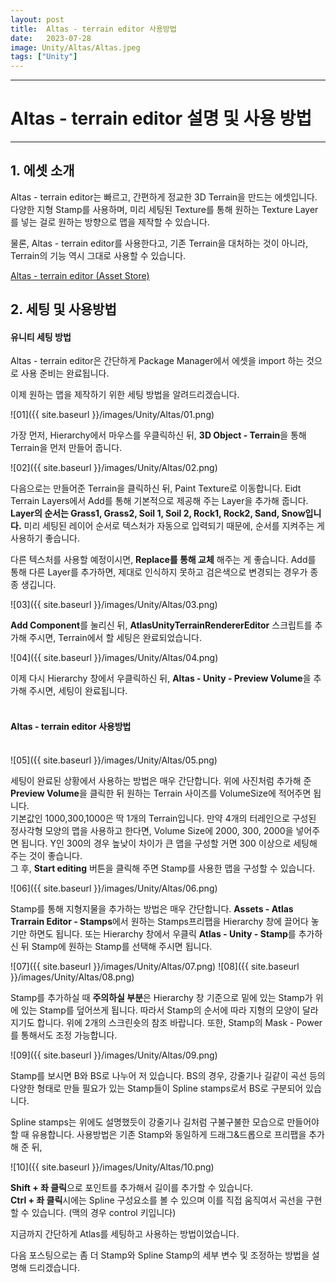 ```yaml
---
layout: post
title:  Altas - terrain editor 사용방법
date:   2023-07-28
image: Unity/Altas/Altas.jpeg
tags: ["Unity"]
---
```




---
# Altas - terrain editor 설명 및 사용 방법
---
## 1. 에셋 소개
Altas - terrain editor는 빠르고, 간편하게 정교한 3D Terrain을 만드는 에셋입니다. 다양한 지형 Stamp를 사용하며, 미리 세팅된 Texture를 통해 원하는 Texture Layer를 넣는 걸로 원하는 방향으로 맵을 제작할 수 있습니다.

물론, Altas - terrain editor를 사용한다고, 기존 Terrain을 대처하는 것이 아니라, Terrain의 기능 역시 그대로 사용할 수 있습니다.


[Altas - terrain editor (Asset Store)](https://assetstore.unity.com/packages/tools/terrain/atlas-terrain-editor-207568)

## 2. 세팅 및 사용방법
#### 유니티 세팅 방법
Altas - terrain editor은 간단하게 Package Manager에서 에셋을 import 하는 것으로 사용 준비는 완료됩니다.

이제 원하는 맵을 제작하기 위한 세팅 방법을 알려드리겠습니다.

![01]({{ site.baseurl }}/images/Unity/Altas/01.png)

가장 먼저, Hierarchy에서 마우스를 우클릭하신 뒤, **3D Object - Terrain**을 통해 Terrain을 먼저 만들어 줍니다.

![02]({{ site.baseurl }}/images/Unity/Altas/02.png)

다음으로는 만들어준 Terrain을 클릭하신 뒤, Paint Texture로 이동합니다. Eidt Terrain Layers에서 Add를 통해 기본적으로 제공해 주는 Layer을 추가해 줍니다.
**Layer의 순서는 Grass1, Grass2, Soil 1, Soil 2, Rock1, Rock2, Sand, Snow입니다.** 미리 세팅된 레이어 순서로 텍스처가 자동으로 입력되기 때문에, 순서를 지켜주는 게 사용하기 좋습니다.

다른 텍스처를 사용할 예정이시면, **Replace를 통해 교체** 해주는 게 좋습니다. Add를 통해 다른 Layer를 추가하면, 제대로 인식하지 못하고 검은색으로 변경되는 경우가 종종 생깁니다.

![03]({{ site.baseurl }}/images/Unity/Altas/03.png)

**Add Component**를 눌리신 뒤, **AtlasUnityTerrainRendererEditor** 스크립트를 추가해 주시면, Terrain에서 할 세팅은 완료되었습니다.

![04]({{ site.baseurl }}/images/Unity/Altas/04.png)

이제 다시 Hierarchy 창에서 우클릭하신 뒤, **Altas - Unity - Preview Volume**을 추가해 주시면, 세팅이 완료됩니다.
<br>
<br>
#### Altas - terrain editor 사용방법
<br>
![05]({{ site.baseurl }}/images/Unity/Altas/05.png)

세팅이 완료된 상황에서 사용하는 방법은 매우 간단합니다.
위에 사진처럼 추가해 준 **Preview Volume**을 클릭한 뒤 원하는 Terrain 사이즈를 VolumeSize에 적어주면 됩니다. <br>기본값인 1000,300,1000은 딱 1개의 Terrain입니다. 만약 4개의 터레인으로 구성된 정사각형 모양의 맵을 사용하고 한다면, Volume Size에 2000, 300, 2000을 넣어주면 됩니다. Y인 300의 경우 높낮이 차이가 큰 맵을 구성할 거면 300 이상으로 세팅해 주는 것이 좋습니다.<br> 그 후, **Start editing** 버튼을 클릭해 주면 Stamp를 사용한 맵을 구성할 수 있습니다.

![06]({{ site.baseurl }}/images/Unity/Altas/06.png)

Stamp를 통해 지형지물을 추가하는 방법은 매우 간단합니다.
**Assets - Atlas Trarrain Editor - Stamps**에서 원하는 Stamps프리팹을 Hierarchy 창에 끌어다 놓기만 하면도 됩니다. 또는 Hierarchy 창에서 우클릭 **Atlas - Unity - Stamp**를 추가하신 뒤 Stamp에 원하는 Stamp를 선택해 주시면 됩니다.

![07]({{ site.baseurl }}/images/Unity/Altas/07.png)
![08]({{ site.baseurl }}/images/Unity/Altas/08.png)

Stamp를 추가하실 때 **주의하실 부분**은 Hierarchy 창 기준으로 밑에 있는 Stamp가 위에 있는 Stamp를 덮어쓰게 됩니다. 따라서 Stamp의 순서에 따라 지형의 모양이 달라지기도 합니다.
위에 2개의 스크린숏의 참조 바랍니다. 또한, Stamp의 Mask - Power를 통해서도 조정 가능합니다.

![09]({{ site.baseurl }}/images/Unity/Altas/09.png)

Stamp를 보시면 B와 BS로 나누어 저 있습니다. BS의 경우, 강줄기나 길같이 곡선 등의 다양한 형태로 만들 필요가 있는 Stamp들이 Spline stamps로서 BS로 구분되어 있습니다.

Spline stamps는 위에도 설명했듯이 강줄기나 길처럼 구불구불한 모습으로 만들어야 할 때 유용합니다. 사용방법은 기존 Stamp와 동일하게 드래그&드롭으로 프리팹을 추가해 준 뒤,

![10]({{ site.baseurl }}/images/Unity/Altas/10.png)


**Shift + 좌 클릭**으로 포인트를 추가해서 길이를 추가할 수 있습니다.<br>
**Ctrl + 좌 클릭**시에는 Spline 구성요소를 볼 수 있으며 이를 직접 움직여서 곡선을 구현할 수 있습니다.
(맥의 경우 control 키입니다)

지금까지 간단하게 Atlas를 세팅하고 사용하는 방법이었습니다.

다음 포스팅으로는 좀 더 Stamp와 Spline Stamp의 세부 변수 및 조정하는 방법을 설명해 드리겠습니다.


